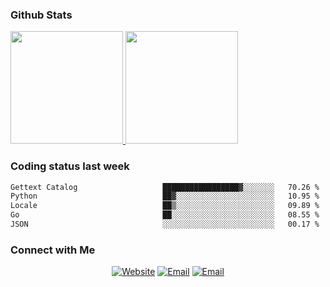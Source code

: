 
### Github Stats

<a href="https://github.com/lileixuan">
  <img height="180em" src="https://github-readme-stats.vercel.app/api?username=lileixuan&theme=buefy&show_icons=true" />
  <img height="180em" src="https://github-readme-stats.vercel.app/api/top-langs/?username=lileixuan&theme=buefy&layout=compact" />
</a>

### Coding status last week 

<!--START_SECTION:waka-->

```txt
Gettext Catalog                   █████████████████▓░░░░░░░   70.26 %
Python                            ██▓░░░░░░░░░░░░░░░░░░░░░░   10.95 %
Locale                            ██▒░░░░░░░░░░░░░░░░░░░░░░   09.89 %
Go                                ██░░░░░░░░░░░░░░░░░░░░░░░   08.55 %
JSON                              ░░░░░░░░░░░░░░░░░░░░░░░░░   00.17 %
```

<!--END_SECTION:waka-->

### Connect with Me 

<p align="center">
<a href="https://www.koomu.cn/"><img alt="Website" src="https://img.shields.io/badge/Website-www.koomu.cn-blue?style=flat-square&logo=google-chrome"></a>
<a href="mailto:lileixuan@gmail.com"><img alt="Email" src="https://img.shields.io/badge/Email-lileixuan@gmail.com-blue?style=flat-square&logo=gmail"></a>
<a href="https://www.koomu.cn/rss/"><img alt="Email" src="https://img.shields.io/badge/RSS-www.koomu.cn%2Frss%2F-blue?style=flat-square&logo=rss"></a>


</p>
